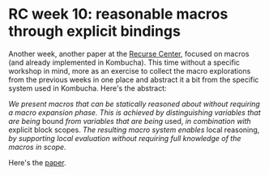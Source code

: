 # RC week 10: reasonable macros through explicit bindings

Another week, another paper at the [Recurse Center](https://www.recurse.com/), focused on macros (and already implemented in Kombucha). This time without a specific workshop in mind, more as an exercise to collect the macro explorations from the previous weeks in one place and abstract it a bit from the specific system used in Kombucha. Here's the abstract:

_We present macros that can be statically reasoned about without requiring a macro expansion phase. This is achieved by distinguishing variables that are being_ bound _from variables that are being_ used, _in combination with_ explicit block scopes. _The resulting macro system enables_ local reasoning, _by supporting local evaluation without requiring full knowledge of the macros in scope._

Here's the [paper](../papers/reasonable-macros-through-explicit-bindings.pdf).
